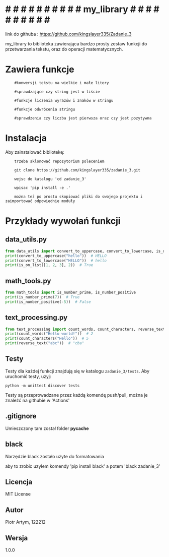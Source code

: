 
# # # # # # # # # # # my_library # # # # # # # # # # # 
link do githuba : https://github.com/kingslayer335/Zadanie_3

my_library to biblioteka zawierająca bardzo prosty zestaw funkcji do przetwarzania tekstu, oraz do operacji matematycznych. 

# Zawiera funkcje 
```
    #konwersji tekstu na wielkie i małe litery

    #sprawdzające czy string jest w liście

    #funkcje liczenia wyrazów i znaków w stringu

    #funkcje odwrócenia stringu

    #sprawdzenia czy liczba jest pierwsza oraz czy jest pozytywna
```
# Instalacja 
Aby zainstalować bibliotekę:
```
    trzeba sklonować repozytorium poleceniem 

    git clone https://github.com/kingslayer335/zadanie_3.git

    wejsc do katalogu 'cd zadanie_3'

    wpisac 'pip install -e .'

    można też po prostu skopiować pliki do swojego projektu i zaimportować odpowiednie moduły
```
# Przykłady wywołań funkcji 

## data_utils.py
```python
from data_utils import convert_to_uppercase, convert_to_lowercase, is_on_list
print(convert_to_uppercase("hello"))  # HELLO
print(convert_to_lowercase("HELLO"))  # hello
print(is_on_list([1, 2, 3], 2))  # True
```
## math_tools.py
```python
from math_tools import is_number_prime, is_number_positive
print(is_number_prime(7))  # True
print(is_number_positive(-5))  # False
```
## text_processing.py
```python
from text_processing import count_words, count_characters, reverse_text
print(count_words("Hello world!"))  # 2
print(count_characters("Hello"))  # 5
print(reverse_text("abc"))  # "cba"
```
## Testy 
Testy dla każdej funkcji znajdują się w katalogu `zadanie_3/tests`. Aby uruchomić testy, użyj:

```
python -m unittest discover tests
```
Testy są przeprowadzane przez każdą komendę push/pull, można je znaleźć na githubie w 'Actions'

## .gitignore 
Umieszczony tam został folder __pycache__

## black 
Narzędzie black zostało użyte do formatowania

aby to zrobic uzylem komendy 'pip install black' a potem 'black zadanie_3'

## Licencja 
MIT License

## Autor 
Piotr Artym, 122212

## Wersja 
1.0.0

